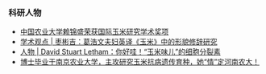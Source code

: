 ### 科研人物


- [中国农业大学赖锦盛荣获国际玉米研究学术奖项](https://mp.weixin.qq.com/s/0ihiVmsWeb9kyJ_oFRL6tA)  
- [学术观点 | 枣彬吉：葛浩文夫妇英译《玉米》中的形貌修辞研究](https://mp.weixin.qq.com/s/ujDQFZJPe-aVc7dy6ZEfeA)  
- [人物 | David Stuart Letham：你好哇！“玉米味儿”的细胞分裂素](https://mp.weixin.qq.com/s/4SOLHeSdQ2Oswdz5dVkaRQ)
- [博士毕业于南京农业大学，主攻研究玉米抗病遗传育种，她“情”定河南农大！](https://mp.weixin.qq.com/s/Rcb7Nku_mbovVpBHHVZ8ew) 
